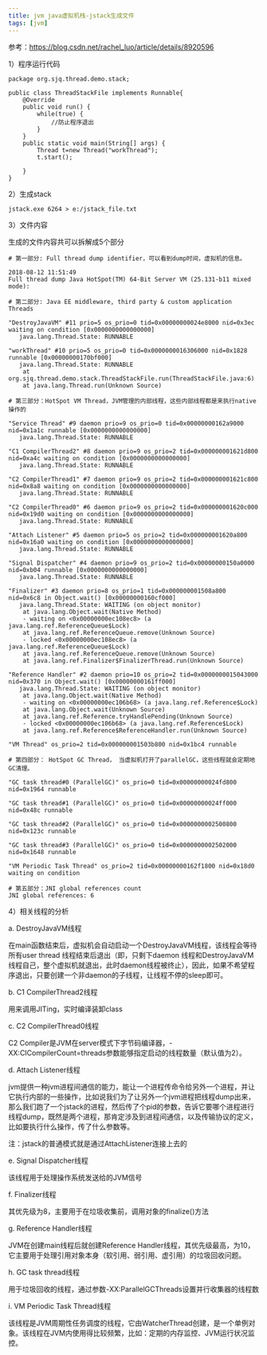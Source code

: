 ```yaml
---
title: jvm java虚拟机栈-jstack生成文件
tags: [jvm]
---
```


参考：https://blog.csdn.net/rachel_luo/article/details/8920596

1）程序运行代码

```
package org.sjq.thread.demo.stack;

public class ThreadStackFile implements Runnable{
    @Override
    public void run() {
        while(true) {
            //防止程序退出
        }
    }
    public static void main(String[] args) {
        Thread t=new Thread("workThread");
        t.start();
        
    }
}
```

2）生成stack

```
jstack.exe 6264 > e:/jstack_file.txt
```

3）文件内容

生成的文件内容共可以拆解成5个部分

```
# 第一部分: Full thread dump identifier，可以看到dump时间，虚拟机的信息。

2018-08-12 11:51:49
Full thread dump Java HotSpot(TM) 64-Bit Server VM (25.131-b11 mixed mode):

# 第二部分: Java EE middleware, third party & custom application Threads

"DestroyJavaVM" #11 prio=5 os_prio=0 tid=0x00000000024e8000 nid=0x3ec waiting on condition [0x0000000000000000]
   java.lang.Thread.State: RUNNABLE

"workThread" #10 prio=5 os_prio=0 tid=0x0000000016306000 nid=0x1828 runnable [0x00000000170bf000]
   java.lang.Thread.State: RUNNABLE
    at org.sjq.thread.demo.stack.ThreadStackFile.run(ThreadStackFile.java:6)
    at java.lang.Thread.run(Unknown Source)

# 第三部分：HotSpot VM Thread，JVM管理的内部线程，这些内部线程都是来执行native操作的

"Service Thread" #9 daemon prio=9 os_prio=0 tid=0x00000000162a9000 nid=0x1a1c runnable [0x0000000000000000]
   java.lang.Thread.State: RUNNABLE

"C1 CompilerThread2" #8 daemon prio=9 os_prio=2 tid=0x000000001621d800 nid=0xa4c waiting on condition [0x0000000000000000]
   java.lang.Thread.State: RUNNABLE

"C2 CompilerThread1" #7 daemon prio=9 os_prio=2 tid=0x000000001621c800 nid=0x8a8 waiting on condition [0x0000000000000000]
   java.lang.Thread.State: RUNNABLE

"C2 CompilerThread0" #6 daemon prio=9 os_prio=2 tid=0x000000001620c000 nid=0x19d0 waiting on condition [0x0000000000000000]
   java.lang.Thread.State: RUNNABLE

"Attach Listener" #5 daemon prio=5 os_prio=2 tid=0x000000001620a800 nid=0x16a0 waiting on condition [0x0000000000000000]
   java.lang.Thread.State: RUNNABLE

"Signal Dispatcher" #4 daemon prio=9 os_prio=2 tid=0x00000000150a0000 nid=0xb04 runnable [0x0000000000000000]
   java.lang.Thread.State: RUNNABLE

"Finalizer" #3 daemon prio=8 os_prio=1 tid=0x000000001508a800 nid=0x6c8 in Object.wait() [0x00000000160cf000]
   java.lang.Thread.State: WAITING (on object monitor)
    at java.lang.Object.wait(Native Method)
    - waiting on <0x00000000ec108ec8> (a java.lang.ref.ReferenceQueue$Lock)
    at java.lang.ref.ReferenceQueue.remove(Unknown Source)
    - locked <0x00000000ec108ec8> (a java.lang.ref.ReferenceQueue$Lock)
    at java.lang.ref.ReferenceQueue.remove(Unknown Source)
    at java.lang.ref.Finalizer$FinalizerThread.run(Unknown Source)

"Reference Handler" #2 daemon prio=10 os_prio=2 tid=0x0000000015043000 nid=0x370 in Object.wait() [0x00000000161ff000]
   java.lang.Thread.State: WAITING (on object monitor)
    at java.lang.Object.wait(Native Method)
    - waiting on <0x00000000ec106b68> (a java.lang.ref.Reference$Lock)
    at java.lang.Object.wait(Unknown Source)
    at java.lang.ref.Reference.tryHandlePending(Unknown Source)
    - locked <0x00000000ec106b68> (a java.lang.ref.Reference$Lock)
    at java.lang.ref.Reference$ReferenceHandler.run(Unknown Source)

"VM Thread" os_prio=2 tid=0x000000001503b800 nid=0x1bc4 runnable 

# 第四部分： HotSpot GC Thread， 当虚拟机打开了parallelGC，这些线程就会定期地GC清理。

"GC task thread#0 (ParallelGC)" os_prio=0 tid=0x00000000024fd800 nid=0x1964 runnable 

"GC task thread#1 (ParallelGC)" os_prio=0 tid=0x00000000024ff000 nid=0x48c runnable 

"GC task thread#2 (ParallelGC)" os_prio=0 tid=0x0000000002500800 nid=0x123c runnable 

"GC task thread#3 (ParallelGC)" os_prio=0 tid=0x0000000002502000 nid=0x1648 runnable 

"VM Periodic Task Thread" os_prio=2 tid=0x00000000162f1800 nid=0x18d0 waiting on condition 

# 第五部分：JNI global references count
JNI global references: 6
```

4）相关线程的分析

a. DestroyJavaVM线程 

在main函数结束后，虚拟机会自动启动一个DestroyJavaVM线程，该线程会等待所有user thread 线程结束后退出（即，只剩下daemon 线程和DestroyJavaVM线程自己，整个虚拟机就退出，此时daemon线程被终止），因此，如果不希望程序退出，只要创建一个非daemon的子线程，让线程不停的sleep即可。

b. C1 CompilerThread2线程

用来调用JITing，实时编译装卸class

c. C2 CompilerThread0线程

C2 Compiler是JVM在server模式下字节码编译器，-XX:CICompilerCount=threads参数能够指定启动的线程数量（默认值为2）。

d. Attach Listener线程

jvm提供一种jvm进程间通信的能力，能让一个进程传命令给另外一个进程，并让它执行内部的一些操作，比如说我们为了让另外一个jvm进程把线程dump出来，那么我们跑了一个jstack的进程，然后传了个pid的参数，告诉它要哪个进程进行线程dump，既然是两个进程，那肯定涉及到进程间通信，以及传输协议的定义，比如要执行什么操作，传了什么参数等。

注：jstack的普通模式就是通过AttachListener连接上去的

e. Signal Dispatcher线程

该线程用于处理操作系统发送给的JVM信号

f. Finalizer线程

其优先级为8，主要用于在垃圾收集前，调用对象的finalize()方法

g. Reference Handler线程

JVM在创建main线程后就创建Reference Handler线程，其优先级最高，为10，它主要用于处理引用对象本身（软引用、弱引用、虚引用）的垃圾回收问题。

h. GC task thread线程

用于垃圾回收的线程，通过参数-XX:ParallelGCThreads设置并行收集器的线程数

i. VM Periodic Task Thread线程

该线程是JVM周期性任务调度的线程，它由WatcherThread创建，是一个单例对象。该线程在JVM内使用得比较频繁，比如：定期的内存监控、JVM运行状况监控。